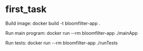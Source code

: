 # first_task

Build image:
docker build -t bloomfilter-app .

Run main program:
docker run --rm bloomfilter-app ./mainApp

Run tests:
docker run --rm bloomfilter-app ./runTests

